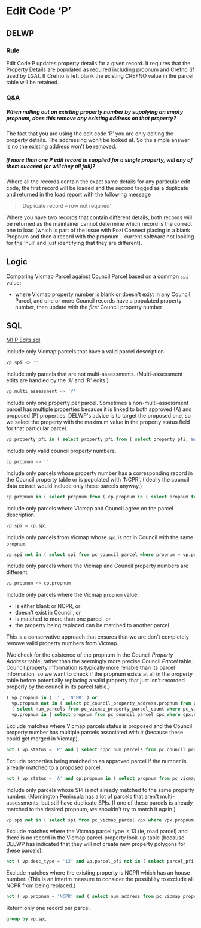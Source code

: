 # Edit Code ‘P’

## DELWP

### Rule

Edit Code P updates property details for a given record. It requires that the Property Details are populated as required including propnum and Crefno (if used by LGA). If Crefno is left blank the existing CREFNO value in the parcel table will be retained.

### Q&A

##### When nulling out an existing property number by supplying an empty propnum, does this remove any existing address on that property?

The fact that you are using the edit code ’P’ you are only editing the property details. The addressing won’t be looked at. So the simple answer is no the existing address won’t be removed.

##### If more than one P edit record is supplied for a single property, will any of them succeed (or will they all fail)?

Where all the records contain the exact same details for any particular edit code, the first record will be loaded and the second tagged as a duplicate and returned in the load report with the following message

> ‘Duplicate record – row not required’

Where you have two records that contain different details, both records will be returned as the maintainer cannot determine which record is the correct one to load (which is part of the issue with Pozi Connect placing in a blank Propnum and then a record with the propnum – current software not looking for the ‘null’ and just identifying that they are different).

## Logic

Comparing Vicmap Parcel against Council Parcel based on a common `spi` value:

* where Vicmap property number is blank or doesn't exist in any Council Parcel, and one or more Council records have a populated property number, then update with the *first* Council property number

## SQL

[M1 P Edits.sql](https://github.com/groundtruth/PoziConnectConfig/blob/master/~Shared/SQL/M1%20P%20Edits.sql)

Include only Vicmap parcels that have a valid parcel description.

```sql
vp.spi <> ''
```

Include only parcels that are not multi-assessments. (Multi-assessment edits are handled by the 'A' and 'R' edits.)

```sql
vp.multi_assessment <> 'Y'
```

Include only one property per parcel. Sometimes a non-multi-assessment parcel has multiple properties because it is linked to both approved (A) and proposed (P) properties. DELWP's advice is to target the proposed one, so we select the property with the maximum value in the property status field for that particular parcel.

```sql
vp.property_pfi in ( select property_pfi from ( select property_pfi, max ( property_status ) from pc_vicmap_parcel vpx where vpx.spi = vp.spi group by spi ) )
```

Include only valid council property numbers.

```sql
cp.propnum <> ''
```

Include only parcels whose property number has a corresponding record in the Council property table or is populated with 'NCPR'. (Ideally the council data extract would include only these parcels anyway.)

```sql
cp.propnum in ( select propnum from ( cp.propnum in ( select propnum from pc_council_property_address ) or cp.propnum = 'NCPR' )pc_council_property_address )
```

Include only parcels where Vicmap and Council agree on the parcel description.

```sql
vp.spi = cp.spi
```

Include only parcels from Vicmap whose `spi` is not in Council with the same `propnum`.

```sql
vp.spi not in ( select spi from pc_council_parcel where propnum = vp.propnum )
```

Include only parcels where the Vicmap and Council property numbers are different.

```sql
vp.propnum <> cp.propnum
```

Include only parcels where the Vicmap `propnum` value:

* is either blank or NCPR, or
* doesn't exist in Council, or
* is matched to more than one parcel, or
* the property being replaced can be matched to another parcel

This is a conservative approach that ensures that we are don't completely remove valid property numbers from Vicmap.

(We check for the existence of the propnum in the Council _Property Address_ table, rather than the seemingly more precise Council _Parcel_ table. Council property information is typically more reliable than its parcel information, so we want to check if the propnum exists at all in the property table before potentially replacing a valid property that just isn't recorded properly by the council in its parcel table.)

```sql
( vp.propnum in ( '' , 'NCPR' ) or
  vp.propnum not in ( select pc_council_property_address.propnum from pc_council_property_address )  or
  ( select num_parcels from pc_vicmap_property_parcel_count where pc_vicmap_property_parcel_count.propnum = vp.propnum ) > 1 or
  vp.propnum in ( select propnum from pc_council_parcel cpx where cpx.spi in ( select spi from pc_vicmap_parcel where spi <> '' ) ) )
```

Exclude matches where Vicmap parcels status is proposed and the Council property number has multiple parcels associated with it (because these could get merged in Vicmap).

```sql
not ( vp.status = 'P' and ( select cppc.num_parcels from pc_council_property_parcel_count cppc where cppc.propnum = cp.propnum ) > 1 )
```

Exclude properties being matched to an approved parcel if the number is already matched to a proposed parcel.

```sql
not ( vp.status = 'A' and cp.propnum in ( select propnum from pc_vicmap_parcel vpx where vpx.status = 'P' ) )
```

Include only parcels whose SPI is not already matched to the same property number. (Mornington Peninsula has a lot of parcels that aren't multi-assessments, but still have duplicate SPIs. If one of these parcels is already matched to the desired propnum, we shouldn't try to match it again.)

```sql
vp.spi not in ( select spi from pc_vicmap_parcel vpx where vpx.propnum = cp.propnum )
```

Exclude matches where the Vicmap parcel type is 13 (ie, road parcel) and there is no record in the Vicmap parcel-property look-up table (because DELWP has indicated that they will not create new property polygons for these parcels).

```sql
not ( vp.desc_type = '13' and vp.parcel_pfi not in ( select parcel_pfi from vmprop_parcel_property ) )
```

Exclude matches where the existing property is NCPR which has an house number. (This is an interim measure to consider the possibility to exclude all NCPR from being replaced.)

```sql
not ( vp.propnum = 'NCPR' and ( select num_address from pc_vicmap_property_address vpa where vpa.property_pfi = vp.property_pfi and vpa.is_primary <> 'N' ) <> '' )
```

Return only one record per parcel.

```sql
group by vp.spi
```
